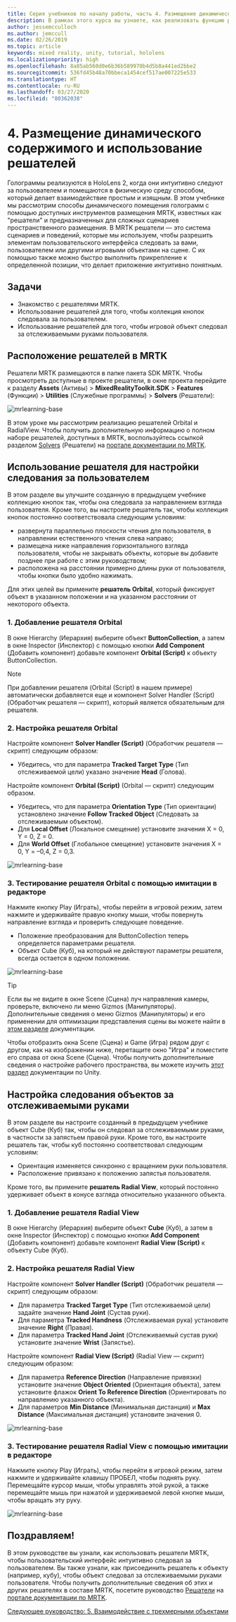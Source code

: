 ```yaml
---
title: Серия учебников по началу работы, часть 4. Размещение динамического содержимого и использование решателей
description: В рамках этого курса вы узнаете, как реализовать функцию распознавания лиц Azure в приложении смешанной реальности.
author: jessemcculloch
ms.author: jemccull
ms.date: 02/26/2019
ms.topic: article
keywords: mixed reality, unity, tutorial, hololens
ms.localizationpriority: high
ms.openlocfilehash: 8a85ab560d0e6b36b589970b4d5b8a441ed2bbe2
ms.sourcegitcommit: 536fd45b48a70bbeca1454cef517ae007225e533
ms.translationtype: HT
ms.contentlocale: ru-RU
ms.lasthandoff: 03/27/2020
ms.locfileid: "80362038"
---
```

# <a name="4-placing-dynamic-content-and-using-solvers"></a>4. Размещение динамического содержимого и использование решателей
<!-- Consider renaming to 'Placing dynamic content using Solvers' -->

Голограммы реализуются в HoloLens 2, когда они интуитивно следуют за пользователем и помещаются в физическую среду способом, который делает взаимодействие простым и изящным. В этом учебнике мы рассмотрим способы динамического помещения голограмм с помощью доступных инструментов размещения MRTK, известных как "решатели" и предназначенных для сложных сценариев пространственного размещения. В MRTK решатели — это система сценариев и поведений, которые мы используем, чтобы разрешить элементам пользовательского интерфейса следовать за вами, пользователем или другими игровыми объектами на сцене. С их помощью также можно быстро выполнить прикрепление к определенной позиции, что делает приложение интуитивно понятным.

## <a name="objectives"></a>Задачи

* Знакомство с решателями MRTK.
* Использование решателей для того, чтобы коллекция кнопок следовала за пользователем.
* Использование решателей для того, чтобы игровой объект следовал за отслеживаемыми руками пользователя.

## <a name="location-of-solvers-in-the-mrtk"></a>Расположение решателей в MRTK

 Решатели MRTK размещаются в папке пакета SDK MRTK. Чтобы просмотреть доступные в проекте решатели, в окне проекта перейдите к разделу **Assets** (Активы) > **MixedRealityToolkit.SDK** > **Features** (Функции) > **Utilities** (Служебные программы) > **Solvers** (Решатели):

![mrlearning-base](images/mrlearning-base/tutorial3-section1-step1-1.png)

В этом уроке мы рассмотрим реализацию решателей Orbital и RadialView. Чтобы получить дополнительную информацию о полном наборе решателей, доступных в MRTK, воспользуйтесь ссылкой разделом [Solvers](https://microsoft.github.io/MixedRealityToolkit-Unity/Documentation/README_Solver.html) (Решатели) на [портале документации по MRTK](https://microsoft.github.io/MixedRealityToolkit-Unity/README.html).

## <a name="use-a-solver-to-follow-the-user"></a>Использование решателя для настройки следования за пользователем
<!-- Consider renaming to 'Use a Solver to have an object follow the user' -->

В этом разделе вы улучшите созданную в предыдущем учебнике коллекцию кнопок так, чтобы она следовала за направлением взгляда пользователя. Кроме того, вы настроите решатель так, чтобы коллекция кнопок постоянно соответствовала следующим условиям:

* развернута параллельно плоскости чтения для пользователя, в направлении естественного чтения слева направо;
* размещена ниже направления горизонтального взгляда пользователя, чтобы не закрывать объекты, которые вы добавите позднее при работе с этим руководством;
* расположена на расстоянии примерно длины руки от пользователя, чтобы кнопки было удобно нажимать.

Для этих целей вы примените **решатель Orbital**, который фиксирует объект в указанном положении и на указанном расстоянии от некоторого объекта.

### <a name="1-add-the-orbital-solver"></a>1. Добавление решателя Orbital

В окне Hierarchy (Иерархия) выберите объект **ButtonCollection**, а затем в окне Inspector (Инспектор) с помощью кнопки **Add Component** (Добавить компонент) добавьте компонент **Orbital (Script)** к объекту ButtonCollection.

> [!NOTE]
> При добавлении решателя (Orbital (Script) в нашем примере) автоматически добавляется еще и компонент Solver Handler (Script) (Обработчик решателя — скрипт), который является обязательным для решателя.

### <a name="2-configure-the-orbital-solver"></a>2. Настройка решателя Orbital

Настройте компонент **Solver Handler (Script)** (Обработчик решателя — скрипт) следующим образом:

* Убедитесь, что для параметра **Tracked Target Type** (Тип отслеживаемой цели) указано значение **Head** (Голова).

Настройте компонент **Orbital (Script)** (Orbital — скрипт) следующим образом.

* Убедитесь, что для параметра **Orientation Type** (Тип ориентации) установлено значение **Follow Tracked Object** (Следовать за отслеживаемым объектом).
* Для **Local Offset** (Локальное смещение) установите значения X = 0, Y = 0, Z = 0.
* Для **World Offset** (Глобальное смещение) установите значения X = 0, Y = –0,4, Z = 0,3.

![mrlearning-base](images/mrlearning-base/tutorial3-section2-step2-1.png)

### <a name="3-test-the-orbital-solver-using-the-in-editor-simulation"></a>3. Тестирование решателя Orbital с помощью имитации в редакторе

Нажмите кнопку Play (Играть), чтобы перейти в игровой режим, затем нажмите и удерживайте правую кнопку мыши, чтобы повернуть направление взгляда и проверить следующее поведение.

* Положение преобразования для ButtonCollection теперь определяется параметрами решателя.
* Объект Cube (Куб), на который не действуют параметры решателя, всегда остается в одном положении.

![mrlearning-base](images/mrlearning-base/tutorial3-section2-step3-1.png)

> [!TIP]
> Если вы не видите в окне Scene (Сцена) луч направления камеры, проверьте, включено ли меню Gizmos (Манипуляторы). Дополнительные сведения о меню Gizmos (Манипуляторы) и его применении для оптимизации представления сцены вы можете найти в <a href="https://docs.unity3d.com/Manual/GizmosMenu.html" target="_blank">этом разделе</a> документации.
>
> Чтобы отобразить окна Scene (Сцена) и Game (Игра) рядом друг с другом, как на изображении ниже, перетащите окно "Игра" и поместите его справа от окна Scene (Сцена). Чтобы получить дополнительные сведения о настройке рабочего пространства, вы можете изучить <a href="https://docs.unity3d.com/Manual/CustomizingYourWorkspace.html" target="_blank">этот раздел</a> документации по Unity.

## <a name="enabling-objects-to-follow-tracked-hands"></a>Настройка следования объектов за отслеживаемыми руками

В этом разделе вы настроите созданный в предыдущем учебнике объект Cube (Куб) так, чтобы он следовал за отслеживаемыми руками, в частности за запястьем правой руки. Кроме того, вы настроите решатель так, чтобы куб постоянно соответствовал следующим условиям:

* Ориентация изменяется синхронно с вращением руки пользователя.
* Расположение привязано к положению запястья пользователя.

Кроме того, вы примените **решатель Radial View**, который постоянно удерживает объект в конусе взгляда относительно указанного объекта.

### <a name="1-add-the-radial-view-solver"></a>1. Добавление решателя Radial View

В окне Hierarchy (Иерархия) выберите объект **Cube** (Куб), а затем в окне Inspector (Инспектор) с помощью кнопки **Add Component** (Добавить компонент) добавьте компонент **Radial View (Script)** к объекту Cube (Куб).

### <a name="2-configure-the-radial-view-solver"></a>2. Настройка решателя Radial View

Настройте компонент **Solver Handler (Script)** (Обработчик решателя — скрипт) следующим образом:

* Для параметра **Tracked Target Type** (Тип отслеживаемой цели) задайте значение **Hand Joint** (Сустав руки).
* Для параметра **Tracked Handness** (Отслеживаемая рука) установите значение **Right** (Правая).
* Для параметра **Tracked Hand Joint** (Отслеживаемый сустав руки) установите значение **Wrist** (Запястье).

Настройте компонент **Radial View (Script)** (Radial View — скрипт) следующим образом:

* Для параметра **Reference Direction** (Направление привязки) установите значение **Object Oriented** (Ориентация объекта), затем установите флажок **Orient To Reference Direction** (Ориентировать по направлению указанного объекта).
* Для параметров **Min Distance** (Минимальная дистанция) и **Max Distance** (Максимальная дистанция) установите значения 0.

![mrlearning-base](images/mrlearning-base/tutorial3-section3-step2-1.png)

### <a name="3-test-the-radial-view-solver-using-the-in-editor-simulation"></a>3. Тестирование решателя Radial View с помощью имитации в редакторе

Нажмите кнопку Play (Играть), чтобы перейти в игровой режим, затем нажмите и удерживайте клавишу ПРОБЕЛ, чтобы поднять руку. Перемещайте курсор мыши, чтобы управлять этой рукой, а также перемещайте мышь при нажатой и удерживаемой левой кнопке мыши, чтобы вращать эту руку.

![mrlearning-base](images/mrlearning-base/tutorial3-section3-step3-1.png)

## <a name="congratulations"></a>Поздравляем!

В этом руководстве вы узнали, как использовать решатели MRTK, чтобы пользовательский интерфейс интуитивно следовал за пользователем. Вы также узнали, как присоединить решатель к объекту (например, кубу), чтобы объект следовал за отслеживаемыми руками пользователя. Чтобы получить дополнительные сведения об этих и других решателях в составе MRTK, посетите руководство [Решатели](https://microsoft.github.io/MixedRealityToolkit-Unity/Documentation/README_Solver.html) на [портале документации по MRTK](https://microsoft.github.io/MixedRealityToolkit-Unity/README.html).

[Следующее руководство: 5. Взаимодействие с трехмерными объектами](mrlearning-base-ch4.md)
